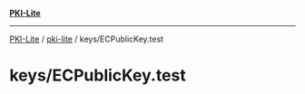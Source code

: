 [**PKI-Lite**](../../../README.md)

---

[PKI-Lite](../../../README.md) / [pki-lite](../../README.md) / keys/ECPublicKey.test

# keys/ECPublicKey.test
